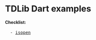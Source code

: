 # TDLib Dart examples

#### Checklist:
<pre>
  - <a href="https://github.com/isopen">isopen</a>
</pre>

